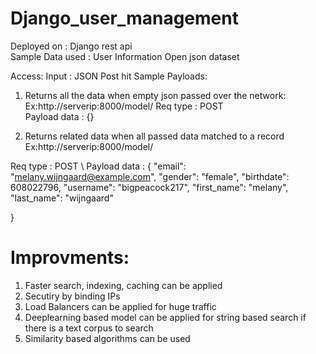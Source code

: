 # Django_user_management

Deployed on : Django rest api\
Sample Data used : User Information Open json dataset

Access:
Input : JSON Post hit 
Sample Payloads:

1. Returns all the data when empty json passed over the network:
Ex:http://serverip:8000/model/
Req type : POST \
Payload data : {}

2. Returns related data when all passed data matched to a record
Ex:http://serverip:8000/model/

Req type : POST \ 
Payload data : {
    "email": "melany.wijngaard@example.com",
    "gender": "female",
    "birthdate": 608022796,
   "username": "bigpeacock217",
    "first_name": "melany",
    "last_name": "wijngaard"

  }

# Improvments:

1. Faster search, indexing, caching can be applied
2. Secutiry by binding IPs
3. Load Balancers can be applied for huge traffic
4. Deeplearning based model can be applied for string based search if there is a text corpus to search
5. Similarity based algorithms can be used
